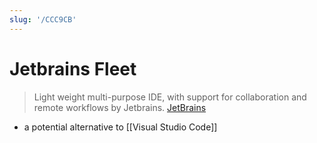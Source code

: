 ```yaml
---
slug: '/CCC9CB'
---
```


# Jetbrains Fleet

> Light weight multi-purpose IDE, with support for collaboration and remote workflows by Jetbrains. [JetBrains](https://en.wikipedia.org/wiki/JetBrains)

- a potential alternative to [[Visual Studio Code]]
